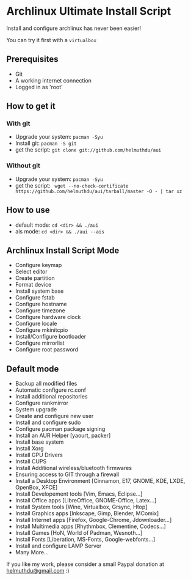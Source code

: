 # Archlinux Ultimate Install Script

Install and configure archlinux has never been easier!

You can try it first with a `virtualbox`

## Prerequisites

- Git
- A working internet connection
- Logged in as 'root'

## How to get it
### With git
- Upgrade your system: `pacman -Syu`
- Install git: `pacman -S git`
- get the script: `git clone git://github.com/helmuthdu/aui`

### Without git
- Upgrade your system: `pacman -Syu`
- get the script: ` wget --no-check-certificate https://github.com/helmuthdu/aui/tarball/master -O - | tar xz`

## How to use
- default mode: `cd <dir> && ./aui`
- ais mode: `cd <dir> && ./aui --ais`

## Archlinux Install Script Mode
- Configure keymap
- Select editor
- Create partition
- Format device
- Install system base
- Configure fstab
- Configure hostname
- Configure timezone
- Configure hardware clock
- Configure locale
- Configure mkinitcpio
- Install/Configure bootloader
- Configure mirrorlist
- Configure root password

## Default mode

- Backup all modified files
- Automatic configure rc.conf
- Install additional repositories
- Configure rankmirror
- System upgrade
- Create and configure new user
- Install and configure sudo
- Configure pacman package signing
- Install an AUR Helper [yaourt, packer]
- Install base system
- Install Xorg
- Install GPU Drivers
- Install CUPS
- Install Additional wireless/bluetooth firmwares
- Ensuring access to GIT through a firewall
- Install a Desktop Environment [Cinnamon, E17, GNOME, KDE, LXDE, OpenBox, XFCE]
- Install Developement tools [Vim, Emacs, Eclipse...]
- Install Office apps [LibreOffice, GNOME-Office, Latex...]
- Install System tools [Wine, Virtualbox, Grsync, Htop]
- Install Graphics apps [Inkscape, Gimp, Blender, MComix]
- Install Internet apps [Firefox, Google-Chrome, Jdownloader...]
- Install Multimedia apps [Rhythmbox, Clementine, Codecs...]
- Install Games [HoN, World of Padman, Wesnoth...]
- Install Fonts [Liberation, MS-Fonts, Google-webfonts...]
- Install and configure LAMP Server
- Many More...

If you like my work, please consider a small Paypal donation at helmuthdu@gmail.com :)
